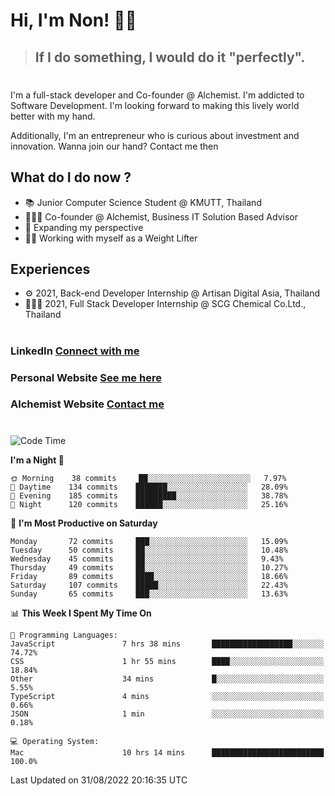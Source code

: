 # Hi, I'm Non! 🖐🏻

> ## If I do something, I would do it "perfectly".

#

I'm a full-stack developer and Co-founder @ Alchemist. I'm addicted to Software Development. I'm looking forward to making this lively world better with my hand.

Additionally, I'm an entrepreneur who is curious about investment and innovation. Wanna join our hand? Contact me then

## What do I do now ?

- 📚 Junior Computer Science Student @ KMUTT, Thailand
- 🧑🏻‍💻 Co-founder @ Alchemist, Business IT Solution Based Advisor
- 🌈 Expanding my perspective
- 🏋🏻 Working with myself as a Weight Lifter

## Experiences

- ⚙️ 2021, Back-end Developer Internship @ Artisan Digital Asia, Thailand
- 🧑🏻‍💻 2021, Full Stack Developer Internship @ SCG Chemical Co.Ltd., Thailand

#

### LinkedIn [Connect with me](https://www.linkedin.com/in/non-nontra/)

### Personal Website [See me here](https://nonnontra.com/)

### Alchemist Website [Contact me](https://alchemist-softwarehouse.co/)

#

<!--START_SECTION:waka-->
![Code Time](http://img.shields.io/badge/Code%20Time-1%2C997%20hrs%2042%20mins-blue)

**I'm a Night 🦉** 

```text
🌞 Morning    38 commits     ██░░░░░░░░░░░░░░░░░░░░░░░   7.97% 
🌆 Daytime    134 commits    ███████░░░░░░░░░░░░░░░░░░   28.09% 
🌃 Evening    185 commits    █████████░░░░░░░░░░░░░░░░   38.78% 
🌙 Night      120 commits    ██████░░░░░░░░░░░░░░░░░░░   25.16%

```
📅 **I'm Most Productive on Saturday** 

```text
Monday       72 commits     ███░░░░░░░░░░░░░░░░░░░░░░   15.09% 
Tuesday      50 commits     ██░░░░░░░░░░░░░░░░░░░░░░░   10.48% 
Wednesday    45 commits     ██░░░░░░░░░░░░░░░░░░░░░░░   9.43% 
Thursday     49 commits     ██░░░░░░░░░░░░░░░░░░░░░░░   10.27% 
Friday       89 commits     ████░░░░░░░░░░░░░░░░░░░░░   18.66% 
Saturday     107 commits    █████░░░░░░░░░░░░░░░░░░░░   22.43% 
Sunday       65 commits     ███░░░░░░░░░░░░░░░░░░░░░░   13.63%

```


📊 **This Week I Spent My Time On** 

```text
💬 Programming Languages: 
JavaScript               7 hrs 38 mins       ██████████████████░░░░░░░   74.72% 
CSS                      1 hr 55 mins        ████░░░░░░░░░░░░░░░░░░░░░   18.84% 
Other                    34 mins             █░░░░░░░░░░░░░░░░░░░░░░░░   5.55% 
TypeScript               4 mins              ░░░░░░░░░░░░░░░░░░░░░░░░░   0.66% 
JSON                     1 min               ░░░░░░░░░░░░░░░░░░░░░░░░░   0.18%

💻 Operating System: 
Mac                      10 hrs 14 mins      █████████████████████████   100.0%

```


 Last Updated on 31/08/2022 20:16:35 UTC
<!--END_SECTION:waka-->
